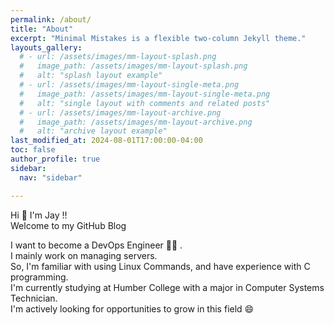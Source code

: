 ```yaml
---
permalink: /about/
title: "About"
excerpt: "Minimal Mistakes is a flexible two-column Jekyll theme."
layouts_gallery:
  # - url: /assets/images/mm-layout-splash.png
  #   image_path: /assets/images/mm-layout-splash.png
  #   alt: "splash layout example"
  # - url: /assets/images/mm-layout-single-meta.png
  #   image_path: /assets/images/mm-layout-single-meta.png
  #   alt: "single layout with comments and related posts"
  # - url: /assets/images/mm-layout-archive.png
  #   image_path: /assets/images/mm-layout-archive.png
  #   alt: "archive layout example"
last_modified_at: 2024-08-01T17:00:00-04:00
toc: false
author_profile: true
sidebar:
  nav: "sidebar"

---
```


Hi 👋 I'm Jay !! \
Welcome to my GitHub Blog

I want to become a DevOps Engineer 🧑‍💻 . \
I mainly work on managing servers. \
So, I'm familiar with using Linux Commands, and have experience with C programming. \
I'm currently studying at Humber College with a major in Computer Systems Technician. \
I'm actively looking for opportunities to grow in this field 😄
